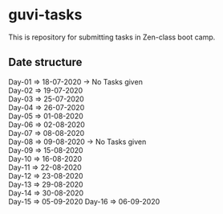 # guvi-tasks
This is repository for submitting tasks in Zen-class boot camp.

Date structure
--------------

Day-01 => 18-07-2020 -> No Tasks given  
Day-02 => 19-07-2020  
Day-03 => 25-07-2020  
Day-04 => 26-07-2020  
Day-05 => 01-08-2020  
Day-06 => 02-08-2020  
Day-07 => 08-08-2020  
Day-08 => 09-08-2020 -> No Tasks given  
Day-09 => 15-08-2020  
Day-10 => 16-08-2020  
Day-11 => 22-08-2020  
Day-12 => 23-08-2020  
Day-13 => 29-08-2020  
Day-14 => 30-08-2020  
Day-15 => 05-09-2020
Day-16 => 06-09-2020  